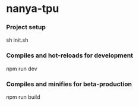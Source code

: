 # nanya-tpu

### Project setup

sh init.sh

### Compiles and hot-reloads for development

npm run dev

### Compiles and minifies for beta-production

npm run build
